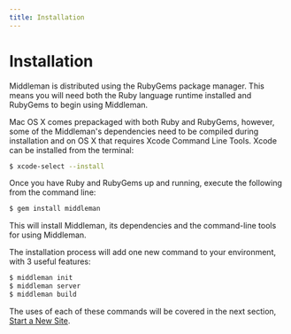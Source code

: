```yaml
---
title: Installation
---
```


# Installation

Middleman is distributed using the RubyGems package manager. This means you will need both the Ruby language runtime installed and RubyGems to begin using Middleman.

Mac OS X comes prepackaged with both Ruby and RubyGems, however, some of the Middleman's dependencies need to be compiled during installation and on OS X that requires Xcode Command Line Tools. Xcode can be installed from the terminal:

```bash
$ xcode-select --install
```

Once you have Ruby and RubyGems up and running, execute the following from the command line:

```bash
$ gem install middleman
```

This will install Middleman, its dependencies and the command-line tools for using Middleman.

The installation process will add one new command to your environment, with 3 useful features:

```bash
$ middleman init
$ middleman server
$ middleman build
```

The uses of each of these commands will be covered in the next section, [Start a New Site](/basics/start_new_site).
